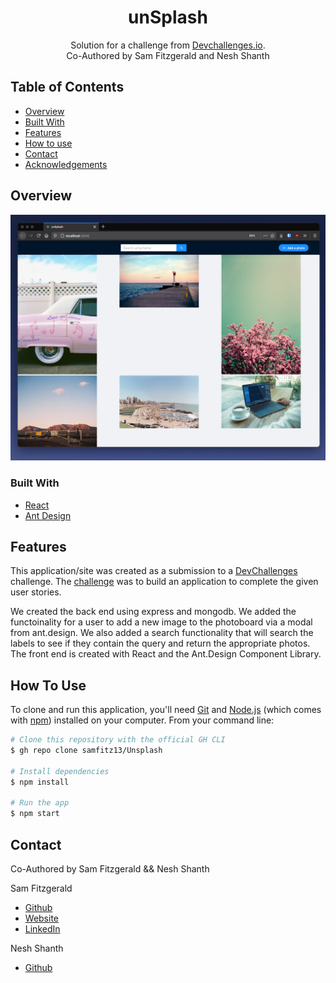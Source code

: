 <!-- Please update value in the {}  -->

<h1 align="center">unSplash</h1>

<div align="center">
   Solution for a challenge from  <a href="http://devchallenges.io" target="_blank">Devchallenges.io</a>.
   <br/>
   Co-Authored by Sam Fitzgerald and Nesh Shanth
</div>


<!-- TABLE OF CONTENTS -->

## Table of Contents

- [Overview](#overview)
- [Built With](#built-with)
- [Features](#features)
- [How to use](#how-to-use)
- [Contact](#contact)
- [Acknowledgements](#acknowledgements)

<!-- OVERVIEW -->

## Overview

![screenshot](/Screenshot.png)

### Built With

<!-- This section should list any major frameworks that you built your project using. Here are a few examples.-->

- [React](https://reactjs.org/)
- [Ant Design](https://ant.design)

## Features

<!-- List the features of your application or follow the template. Don't share the figma file here :) -->

This application/site was created as a submission to a [DevChallenges](https://devchallenges.io/) challenge. The [challenge](https://devchallenges.io/challenges/rYyhwJAxMfES5jNQ9YsP) was to build an application to complete the given user stories.

We created the back end using express and mongodb. We added the functoinality for a user to add a new image to the photoboard via a modal from ant.design. We also added a search functionality that will search the labels to see if they contain the query and return the appropriate photos. The front end is created with React and the Ant.Design Component Library. 

## How To Use

<!-- Example: -->

To clone and run this application, you'll need [Git](https://git-scm.com) and [Node.js](https://nodejs.org/en/download/) (which comes with [npm](http://npmjs.com)) installed on your computer. From your command line:

```bash
# Clone this repository with the official GH CLI
$ gh repo clone samfitz13/Unsplash

# Install dependencies
$ npm install

# Run the app
$ npm start
```
## Contact

Co-Authored by Sam Fitzgerald && Nesh Shanth

Sam Fitzgerald 
- [Github](https://github.com/samfitz13)
- [Website](https://samfitz.me)
- [LinkedIn](https://linkedin.com/in/samfitzofficial)

Nesh Shanth
- [Github](https://github.com/nesh325)
